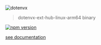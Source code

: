 ![dotenvx](https://dotenvx.com/better-banner.png)

> dotenvx-ext-hub-linux-arm64 binary

[![npm version](https://img.shields.io/npm/v/@dotenvx/dotenvx-ext-hub-linux-arm64.svg)](https://www.npmjs.com/package/@dotenvx/dotenvx-ext-hub-linux-arm64)

[see documentation](https://github.com/dotenvx/dotenvx-ext-hub)

&nbsp;
